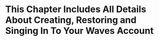 # **This Chapter Includes All Details About Creating, Restoring and Singing In To Your Waves Account**



